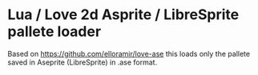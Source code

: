# Lua / Love 2d Asprite / LibreSprite pallete loader

Based on https://github.com/elloramir/love-ase this loads only the pallete saved in Aseprite (LibreSprite) in .ase format.

